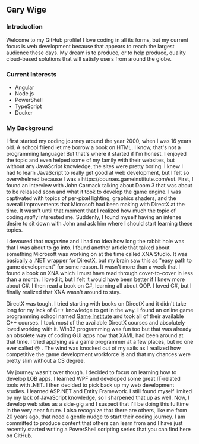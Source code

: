## Gary Wige

### Introduction

Welcome to my GitHub profile! I love coding in all its forms, but my current focus is web development because that appears to reach the largest audience these days. My dream is to produce, or to help produce, quality cloud-based solutions that will satisfy users from around the globe. 

### Current Interests

- Angular
- Node.js
- PowerShell
- TypeScript
- Docker

### My Background

I first started my coding journey around the year 2000, when I was 16 years old. A school friend let me borrow a book on HTML. I know, that's not a programming language! But that's where it started if I'm honest. I enjoyed the topic and even helped some of my family with their websites, but without any JavaScript knowledge, the sites were pretty boring. I knew I had to learn JavaScript to really get good at web development, but I felt so overwhelmed because I was alhttps://courses.gameinstitute.com/est. First, I found an interview with John Carmack talking about Doom 3 that was about to be released soon and what it took to develop the game engine. I was captivated with topics of per-pixel lighting, graphics shaders, and the overall improvements that Microsoft had been making with DirectX at the time. It wasn't until that moment that I realized how much the topic of coding *really* interested me. Suddenly, I found myself having an intense desire to sit down with John and ask him where I should start learning these topics. 

I devoured that magazine and I had no idea how long the rabbit hole was that I was about to go into. I found another article that talked about something Microsoft was working on at the time called XNA Studio. It was basically a .NET wrapper for DirectX, but my brain saw this as "easy path to game development" for some reason. It wasn't more than a week that I found a book on XNA which I must have read through cover-to-cover in less than a month. I loved it, but I felt it would have been better if I knew more about C#. I then read a book on C#, learning all about OOP. I loved C#, but I finally realized that XNA wasn't around to stay. 

DirectX was tough. I tried starting with books on DirectX and it didn't take long for my lack of C++ knowledge to get in the way. I found an online game programming school named [Game Institute](https://courses.gameinstitute.com/) and took all of their available C++ courses. I took most of the available DirectX courses and absolutely loved working with it. Win32 programming was fun too but that was already an obsolete way of coding GUI apps now that XAML had been around at that time. I tried applying as a game programmer at a few places, but no one ever called :cry: . The wind was knocked out of my sails as I realized how competitive the game development workforce is and that my chances were pretty slim without a CS degree. 

My journey wasn't over though. I decided to focus on learning how to develop LOB apps. I learned WPF and developed some great IT-related tools with .NET. I then decided to pick back up my web development studies. I learned ASP.NET and Entity Framework. I still found myself limited by my lack of JavaScript knowledge, so I sharpened that up as well. Now, I develop web sites as a side-gig and I suspect that I'll be doing this fulltime in the very near future. I also recognize that there are others, like me from 20 years ago, that need a gentle nudge to start their coding journey. I am committed to produce content that others can learn from and I have just recently started writing a PowerShell scripting series that you can find here on GitHub. 
